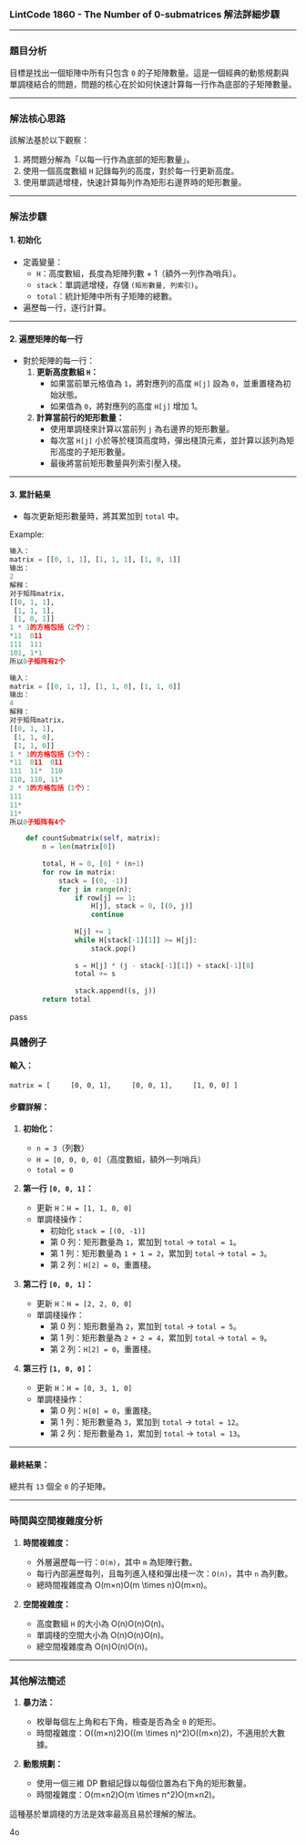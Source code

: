 
### **LintCode 1860 - The Number of 0-submatrices 解法詳細步驟**

---

### **題目分析**

目標是找出一個矩陣中所有只包含 `0` 的子矩陣數量。這是一個經典的動態規劃與單調棧結合的問題，問題的核心在於如何快速計算每一行作為底部的子矩陣數量。

---

### **解法核心思路**

該解法基於以下觀察：

1. 將問題分解為「以每一行作為底部的矩形數量」。
2. 使用一個高度數組 `H` 記錄每列的高度，對於每一行更新高度。
3. 使用單調遞增棧，快速計算每列作為矩形右邊界時的矩形數量。

---

### **解法步驟**

#### **1. 初始化**

- 定義變量：
    - `H`：高度數組，長度為矩陣列數 + 1（額外一列作為哨兵）。
    - `stack`：單調遞增棧，存儲 `(矩形數量, 列索引)`。
    - `total`：統計矩陣中所有子矩陣的總數。
- 遍歷每一行，逐行計算。

---

#### **2. 遍歷矩陣的每一行**

- 對於矩陣的每一行：
    1. **更新高度數組 `H`：**
        - 如果當前單元格值為 `1`，將對應列的高度 `H[j]` 設為 `0`，並重置棧為初始狀態。
        - 如果值為 `0`，將對應列的高度 `H[j]` 增加 1。
    2. **計算當前行的矩形數量：**
        - 使用單調棧來計算以當前列 `j` 為右邊界的矩形數量。
        - 每次當 `H[j]` 小於等於棧頂高度時，彈出棧頂元素，並計算以該列為矩形高度的子矩形數量。
        - 最後將當前矩形數量與列索引壓入棧。

---

#### **3. 累計結果**

- 每次更新矩形數量時，將其累加到 `total` 中。

Example:
```python
输入：
matrix = [[0, 1, 1], [1, 1, 1], [1, 0, 1]]
输出：
2
解释：
对于矩阵matrix，
[[0, 1, 1], 
 [1, 1, 1], 
 [1, 0, 1]]
1 * 1的方格包括（2个）：
*11  011
111  111
101, 1*1
所以0子矩阵有2个
```

```python
输入：
matrix = [[0, 1, 1], [1, 1, 0], [1, 1, 0]]
输出：
4
解释：
对于矩阵matrix，
[[0, 1, 1], 
 [1, 1, 0], 
 [1, 1, 0]]
1 * 1的方格包括（3个）：
*11  011  011
111  11*  110
110, 110, 11*
2 * 1的方格包括（1个）：
111
11*
11*
所以0子矩阵有4个
```

```python
    def countSubmatrix(self, matrix):
        n = len(matrix[0])
    
        total, H = 0, [0] * (n+1)
        for row in matrix:
            stack = [(0, -1)]
            for j in range(n):
                if row[j] == 1:
                    H[j], stack = 0, [(0, j)]
                    continue
                
                H[j] += 1
                while H[stack[-1][1]] >= H[j]:
                    stack.pop()
                
                s = H[j] * (j - stack[-1][1]) + stack[-1][0]
                total += s
                
                stack.append((s, j))
        return total
```
pass

### **具體例子**

#### 輸入：

`matrix = [     [0, 0, 1],     [0, 0, 1],     [1, 0, 0] ]`

#### 步驟詳解：

1. **初始化：**
    
    - `n = 3`（列數）
    - `H = [0, 0, 0, 0]`（高度數組，額外一列哨兵）
    - `total = 0`
2. **第一行 `[0, 0, 1]`：**
    
    - 更新 `H`：`H = [1, 1, 0, 0]`
    - 單調棧操作：
        - 初始化 `stack = [(0, -1)]`
        - 第 0 列：矩形數量為 `1`，累加到 `total` -> `total = 1`。
        - 第 1 列：矩形數量為 `1 + 1 = 2`，累加到 `total` -> `total = 3`。
        - 第 2 列：`H[2] = 0`，重置棧。
3. **第二行 `[0, 0, 1]`：**
    
    - 更新 `H`：`H = [2, 2, 0, 0]`
    - 單調棧操作：
        - 第 0 列：矩形數量為 `2`，累加到 `total` -> `total = 5`。
        - 第 1 列：矩形數量為 `2 + 2 = 4`，累加到 `total` -> `total = 9`。
        - 第 2 列：`H[2] = 0`，重置棧。
4. **第三行 `[1, 0, 0]`：**
    
    - 更新 `H`：`H = [0, 3, 1, 0]`
    - 單調棧操作：
        - 第 0 列：`H[0] = 0`，重置棧。
        - 第 1 列：矩形數量為 `3`，累加到 `total` -> `total = 12`。
        - 第 2 列：矩形數量為 `1`，累加到 `total` -> `total = 13`。

---

#### **最終結果：**

總共有 `13` 個全 `0` 的子矩陣。

---

### **時間與空間複雜度分析**

1. **時間複雜度：**
    
    - 外層遍歷每一行：`O(m)`，其中 `m` 為矩陣行數。
    - 每行內部遍歷每列，且每列進入棧和彈出棧一次：`O(n)`，其中 `n` 為列數。
    - 總時間複雜度為 O(m×n)O(m \times n)O(m×n)。
2. **空間複雜度：**
    
    - 高度數組 `H` 的大小為 O(n)O(n)O(n)。
    - 單調棧的空間大小為 O(n)O(n)O(n)。
    - 總空間複雜度為 O(n)O(n)O(n)。

---

### **其他解法簡述**

1. **暴力法：**
    
    - 枚舉每個左上角和右下角，檢查是否為全 `0` 的矩形。
    - 時間複雜度：O((m×n)2)O((m \times n)^2)O((m×n)2)，不適用於大數據。
2. **動態規劃：**
    
    - 使用一個三維 DP 數組記錄以每個位置為右下角的矩形數量。
    - 時間複雜度：O(m×n2)O(m \times n^2)O(m×n2)。

這種基於單調棧的方法是效率最高且易於理解的解法。

4o